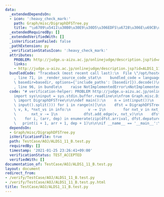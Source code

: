 ```yaml
---
data:
  _extendedDependsOn:
  - icon: ':heavy_check_mark:'
    path: Graph/misc/DigraphDFSTree.py
    title: "\u6709\u5411\u30B0\u30E9\u30D5\u306EDFS\u6728\u306E\u69CB\u7BC9"
  _extendedRequiredBy: []
  _extendedVerifiedWith: []
  _isVerificationFailed: false
  _pathExtension: py
  _verificationStatusIcon: ':heavy_check_mark:'
  attributes:
    PROBLEM: http://judge.u-aizu.ac.jp/onlinejudge/description.jsp?id=ALDS1_11_B
    links:
    - http://judge.u-aizu.ac.jp/onlinejudge/description.jsp?id=ALDS1_11_B
  bundledCode: "Traceback (most recent call last):\n  File \"/opt/hostedtoolcache/Python/3.10.1/x64/lib/python3.10/site-packages/onlinejudge_verify/documentation/build.py\"\
    , line 71, in _render_source_code_stat\n    bundled_code = language.bundle(stat.path,\
    \ basedir=basedir, options={'include_paths': [basedir]}).decode()\n  File \"/opt/hostedtoolcache/Python/3.10.1/x64/lib/python3.10/site-packages/onlinejudge_verify/languages/python.py\"\
    , line 96, in bundle\n    raise NotImplementedError\nNotImplementedError\n"
  code: "# verification-helper: PROBLEM http://judge.u-aizu.ac.jp/onlinejudge/description.jsp?id=ALDS1_11_B\n\
    import sys\ninput = sys.stdin.buffer.readline\n\nfrom Graph.misc.DigraphDFSTree\
    \ import DigraphDFSTree\n\n\ndef main():\n    n = int(input())\n    info = [list(map(int,\
    \ input().split())) for i in range(n)]\n\n    dfst = DigraphDFSTree(n)\n    for\
    \ v, k, *nxt_vs in info:\n        v -= 1\n        for nxt_v in nxt_vs:\n     \
    \       nxt_v -= 1\n            dfst.add_edge(v, nxt_v)\n\n    dfst.build()\n\
    \    for i, (arr, dep) in enumerate(zip(dfst.arrival, dfst.depature)):\n     \
    \   print(i + 1, arr + 1, dep + 1)\n\n\nif __name__ == '__main__':\n    main()\n"
  dependsOn:
  - Graph/misc/DigraphDFSTree.py
  isVerificationFile: true
  path: TestCase/AOJ/ALDS1_11_B.test.py
  requiredBy: []
  timestamp: '2021-01-25 23:26:41+09:00'
  verificationStatus: TEST_ACCEPTED
  verifiedWith: []
documentation_of: TestCase/AOJ/ALDS1_11_B.test.py
layout: document
redirect_from:
- /verify/TestCase/AOJ/ALDS1_11_B.test.py
- /verify/TestCase/AOJ/ALDS1_11_B.test.py.html
title: TestCase/AOJ/ALDS1_11_B.test.py
---
```

